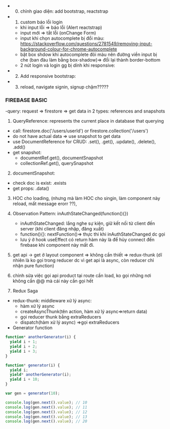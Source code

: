 - 0. chỉnh giao diện: add bootstrap, reactstrap
- 1. custom báo lỗi login
    + khi input lỗi => báo lỗi (Alert reactstrap)
    + input mới => tắt lỗi (onChange Form)
    + input khi chọn autocomplete bị đổi màu: https://stackoverflow.com/questions/2781549/removing-input-background-colour-for-chrome-autocomplete
    + bật box shdow khi autocomplete đỏi màu nên đường viền input bị che (ban đàu làm bằng box-shadow)=> đổi lại thành border-bottom
    + 2 nút login và login gg bị dính khi responsive: 
- 2. Add responsive bootstrap:
- 3. reload, navigate signin, signup chậm?????

### FIREBASE BASIC

 -query: request => firestore => get data in 2 types: references and snapshots
1. QueryReference: represents the current place in database that querying
- call: firestore.doc('/users/userId') or firestore.collection('/users')
- do not have actual data => use snapshot to get data
- use DocumentReference for CRUD: .set(), .get(), .update(), .delete(), .add()
- get snapshot: 
    + documentRef.get(), documentSnapshot
    + collectionRef.get(), querySnapshot

2. documentSnapshot: 
-  check doc is exist: .exists
-  get props: .data()
3. HOC cho loading, (nhưng mà làm HOC cho singin, làm component này reload, mất message erorr ??),

4. Observation Pattern: inAuthStateChanged(function(){})
   - inAuthStateChanged: lắng nghe sự kiện, giữ kết nối từ client đến server (khi client đăng nhập, đăng xuất)
   - function(){}: nextFunction()=> thực thi khi inAuthStateChanged dc gọi
   - lưu ý ở hook useEffect có return hàm này là để hủy connect đến firebase khi component này mất đi.
5. get api -> get ở layout component => không cần thiết => redux-thunk (dĩ nhiên là ko gọi trong reducer dc vì get api là async, còn reducer chỉ nhận pure function)
6. chỉnh sửa việc gọi api product tại route cần load, ko gọi những nơi không cần @@ mà cái này cần gọi hết
7. Redux Saga
+ redux-thunk: middleware xử lý async:
    - hàm xử lý async
    - createAsyncThunk(tên action, hàm xử lý async=>return data)
    - gọi reducer thunk bằng extraReducers
    - dispatch(hàm xử lý async) =>gọi extraReducers
+ Generator function
```js
function* anotherGenerator(i) {
  yield i + 1;
  yield i + 2;
  yield i + 3;
}

function* generator(i) {
  yield i;
  yield* anotherGenerator(i);
  yield i + 10;
}

var gen = generator(10);

console.log(gen.next().value); // 10
console.log(gen.next().value); // 11
console.log(gen.next().value); // 12
console.log(gen.next().value); // 13
console.log(gen.next().value); // 20
```

